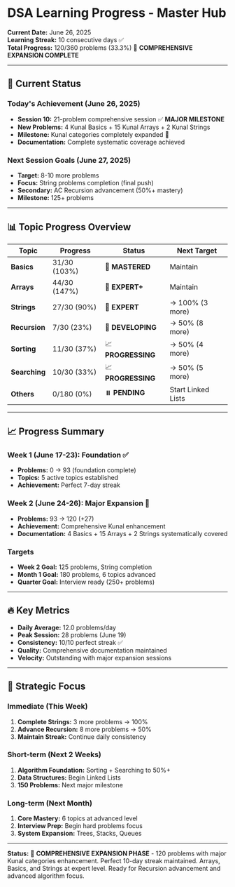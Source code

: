 # DSA Learning Progress - Master Hub

**Current Date:** June 26, 2025  
**Learning Streak:** 10 consecutive days ✅  
**Total Progress:** 120/360 problems (33.3%) 🎉 **COMPREHENSIVE EXPANSION COMPLETE**

---

## 🎯 Current Status

### Today's Achievement (June 26, 2025)
- **Session 10:** 21-problem comprehensive session ✅ **MAJOR MILESTONE**
- **New Problems:** 4 Kunal Basics + 15 Kunal Arrays + 2 Kunal Strings
- **Milestone:** Kunal categories completely expanded 🎉
- **Documentation:** Complete systematic coverage achieved

### Next Session Goals (June 27, 2025)
- **Target:** 8-10 more problems  
- **Focus:** String problems completion (final push)
- **Secondary:** AC Recursion advancement (50%+ mastery)
- **Milestone:** 125+ problems

---

## 📊 Topic Progress Overview

| Topic | Progress | Status | Next Target |
|-------|----------|--------|-------------|
| **Basics** | 31/30 (103%) | 🎉 **MASTERED** | Maintain |
| **Arrays** | 44/30 (147%) | 🎉 **EXPERT+** | Maintain |
| **Strings** | 27/30 (90%) | 🎉 **EXPERT** | → 100% (3 more) |
| **Recursion** | 7/30 (23%) | 🔄 **DEVELOPING** | → 50% (8 more) |
| **Sorting** | 11/30 (37%) | 📈 **PROGRESSING** | → 50% (4 more) |
| **Searching** | 10/30 (33%) | 📈 **PROGRESSING** | → 50% (5 more) |
| **Others** | 0/180 (0%) | ⏸️ **PENDING** | Start Linked Lists |

---

## 📈 Progress Summary

### Week 1 (June 17-23): Foundation ✅
- **Problems:** 0 → 93 (foundation complete)
- **Topics:** 5 active topics established  
- **Achievement:** Perfect 7-day streak

### Week 2 (June 24-26): Major Expansion 🎉
- **Problems:** 93 → 120 (+27)
- **Achievement:** Comprehensive Kunal enhancement
- **Documentation:** 4 Basics + 15 Arrays + 2 Strings systematically covered

### Targets
- **Week 2 Goal:** 125 problems, String completion  
- **Month 1 Goal:** 180 problems, 6 topics advanced
- **Quarter Goal:** Interview ready (250+ problems)

---

## 🔥 Key Metrics

- **Daily Average:** 12.0 problems/day
- **Peak Session:** 28 problems (June 19)
- **Consistency:** 10/10 perfect streak ✅
- **Quality:** Comprehensive documentation maintained
- **Velocity:** Outstanding with major expansion sessions

---

## 🎯 Strategic Focus

### Immediate (This Week)
1. **Complete Strings:** 3 more problems → 100%
2. **Advance Recursion:** 8 more problems → 50%
3. **Maintain Streak:** Continue daily consistency

### Short-term (Next 2 Weeks)
1. **Algorithm Foundation:** Sorting + Searching to 50%+
2. **Data Structures:** Begin Linked Lists  
3. **150 Problems:** Next major milestone

### Long-term (Next Month)
1. **Core Mastery:** 6 topics at advanced level
2. **Interview Prep:** Begin hard problems focus
3. **System Expansion:** Trees, Stacks, Queues

---

**Status:** 🎉 **COMPREHENSIVE EXPANSION PHASE** - 120 problems with major Kunal categories enhancement. Perfect 10-day streak maintained. Arrays, Basics, and Strings at expert level. Ready for Recursion advancement and advanced algorithm focus. 